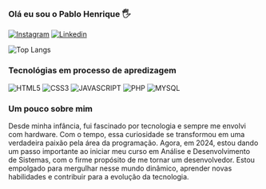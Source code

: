 ### Olá eu sou o Pablo Henrique 🖐️

[![Instagram](https://img.shields.io/badge/Instagram-E4405F?style=for-the-badge&logo=instagram&logoColor=white)](https://www.instagram.com/pablo_henrique_r/)
[![Linkedin](https://img.shields.io/badge/LinkedIn-0077B5?style=for-the-badge&logo=linkedin&logoColor=white)](https://www.linkedin.com/in/opablohenrique/)

![Top Langs](https://github-readme-stats.vercel.app/api/top-langs/?username=opablohenrique&layout=compact)

### Tecnológias em processo de apredizagem

![HTML5](https://img.shields.io/badge/HTML5-E34F26?style=for-the-badge&logo=html5&logoColor=white)
![CSS3](https://img.shields.io/badge/CSS3-1572B6?style=for-the-badge&logo=css3&logoColor=white)
![JAVASCRIPT](https://img.shields.io/badge/JavaScript-F7DF1E?style=for-the-badge&logo=javascript&logoColor=black)
![PHP](https://img.shields.io/badge/PHP-777BB4?style=for-the-badge&logo=php&logoColor=white)
![MYSQL](https://img.shields.io/badge/MySQL-00000F?style=for-the-badge&logo=mysql&logoColor=white)

### Um pouco sobre mim
Desde minha infância, fui fascinado por tecnologia e sempre me envolvi com hardware. Com o tempo, essa curiosidade se transformou em uma verdadeira paixão pela área da programação. Agora, em 2024, estou dando um passo importante ao iniciar meu curso em Análise e Desenvolvimento de Sistemas, com o firme propósito de me tornar um desenvolvedor. Estou empolgado para mergulhar nesse mundo dinâmico, aprender novas habilidades e contribuir para a evolução da tecnologia.
